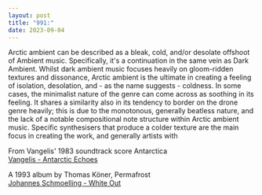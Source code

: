 ```yaml
---
layout: post
title: "991:"
date: 2023-09-04
---
```


Arctic ambient can be described as a bleak, cold, and/or desolate offshoot of Ambient music. Specifically, it's a continuation in the same vein as Dark Ambient. Whilst dark ambient music focuses heavily on gloom-ridden textures and dissonance, Arctic ambient is the ultimate in creating a feeling of isolation, desolation, and \- as the name suggests \- coldness. In some cases, the minimalist nature of the genre can come across as soothing in its feeling.  It shares a similarity also in its tendency to border on the drone genre heavily; this is due to the monotonous, generally beatless nature, and the lack of a notable compositional note structure within Arctic ambient music. Specific synthesisers that produce a colder texture are the main focus in creating the work, and generally artists with

From Vangelis' 1983 soundtrack score Antarctica  
[Vangelis \- Antarctic Echoes](https://youtu.be/0Qbvs-Jd9VY)

A 1993 album by Thomas Köner, Permafrost  
[Johannes Schmoelling \- White Out](https://youtu.be/X8TAdQCB0vI?t=127)
